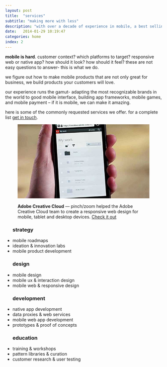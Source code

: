 ```yaml
---
layout: post
title:  "services"
subtitle: "making more with less"
description: "with over a decade of experience in mobile, a best selling book, and more awards, accolades, features, top tens, and 5-star ratings than we can count – when it comes to your mobile strategy, we can safely say, we've got this."
date:   2014-01-29 10:19:47
categories: home
index: 2
---
```


**mobile is hard**. customer context? which platforms to target? responsive web or native app? how should it look? how should it feel? these are not easy questions to answer- this is what we do.

we figure out how to make mobile products that are not only great for business, we build products your customers will love. 

our experience runs the gamut- adapting the most recognizable brands in the world to good mobile interface, building app frameworks, mobile games, and mobile payment – if it is mobile, we can make it amazing. 

here is some of the commonly requested services we offer. for a complete list [get in touch](mailto:hello@pinchzoom.com?subject=services).

<div class="images"><figure><a href="https://www.adobe.com/products/creativecloud.html"><img src="/assets/img/creativecloud.jpg" alt="Adobe Creative Cloud" /></a><figcaption><p><strong class="label">Adobe Creative Cloud</strong> —  pinch/zoom helped the Adobe Creative Cloud team to create a responsive web design for mobile, tablet and desktop devices. <a href="https://www.adobe.com/products/creativecloud.html">Check it out</a></p></figcaption></figure></div>

<div class="inset">
  <ul>
    <h3><i class="icon-lightbulb"></i> strategy</h3>
    <li>mobile roadmaps</li>
    <li>ideation &amp; innovation labs</li>
    <li>mobile product development</li>
  </ul>
  <ul>
    <h3><i class="icon-magic"></i> design</h3>
    <li>mobile design</li>
    <li>mobile ux &amp; interaction design</li>
    <li>mobile web &amp; responsive design</li>
  </ul>
  <ul>
    <h3><i class="icon-cog"></i> development</h3>
    <li>native app development</li>
    <li>data proxies &amp; web services</li>
    <li>mobile web app development</li>
    <li>prototypes &amp; proof of concepts</li>
  </ul>
  <ul>
    <h3><i class="icon-time"></i> education</h3>
    <li>training &amp; workshops</li>
    <li>pattern libraries &amp; curation</li>
    <li>customer research &amp; user testing</li>
  </ul>
</div>